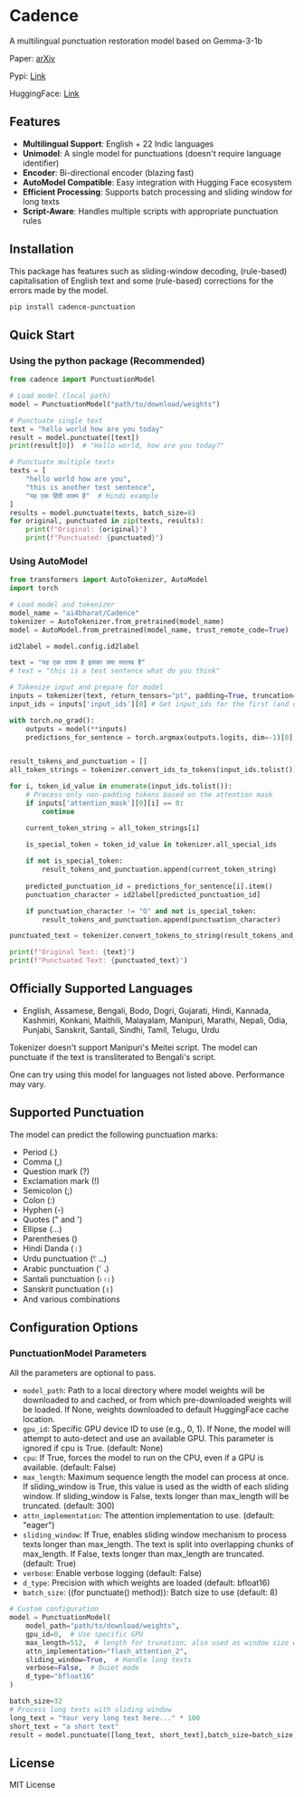 # Cadence

A multilingual punctuation restoration model based on Gemma-3-1b

Paper: [arXiv](https://arxiv.org/abs/2506.03793)

Pypi: [Link](https://pypi.org/project/cadence-punctuation/)

HuggingFace: [Link](https://huggingface.co/ai4bharat/Cadence)

## Features
- **Multilingual Support**: English + 22 Indic languages
- **Unimodel**: A single model for punctuations (doesn't require language identifier)
- **Encoder**: Bi-directional encoder (blazing fast)
- **AutoModel Compatible**: Easy integration with Hugging Face ecosystem
- **Efficient Processing**: Supports batch processing and sliding window for long texts
- **Script-Aware**: Handles multiple scripts with appropriate punctuation rules

## Installation
This package has features such as sliding-window decoding, (rule-based) capitalisation of English text and some (rule-based) corrections for the errors made by the model.

```bash
pip install cadence-punctuation
```

## Quick Start

### Using the python package (Recommended)

```python
from cadence import PunctuationModel

# Load model (local path)
model = PunctuationModel("path/to/download/weights")

# Punctuate single text
text = "hello world how are you today"
result = model.punctuate([text])
print(result[0])  # "Hello world, how are you today?"

# Punctuate multiple texts
texts = [
    "hello world how are you",
    "this is another test sentence",
    "यह एक हिंदी वाक्य है"  # Hindi example
]
results = model.punctuate(texts, batch_size=8)
for original, punctuated in zip(texts, results):
    print(f"Original: {original}")
    print(f"Punctuated: {punctuated}")
```

### Using AutoModel

```python
from transformers import AutoTokenizer, AutoModel
import torch

# Load model and tokenizer
model_name = "ai4bharat/Cadence"
tokenizer = AutoTokenizer.from_pretrained(model_name)
model = AutoModel.from_pretrained(model_name, trust_remote_code=True)

id2label = model.config.id2label

text = "यह एक वाक्य है इसका क्या मतलब है"
# text = "this is a test sentence what do you think"

# Tokenize input and prepare for model
inputs = tokenizer(text, return_tensors="pt", padding=True, truncation=True)
input_ids = inputs['input_ids'][0] # Get input_ids for the first (and only) sentence

with torch.no_grad():
    outputs = model(**inputs)
    predictions_for_sentence = torch.argmax(outputs.logits, dim=-1)[0]


result_tokens_and_punctuation = []
all_token_strings = tokenizer.convert_ids_to_tokens(input_ids.tolist()) # Get all token strings

for i, token_id_value in enumerate(input_ids.tolist()):
    # Process only non-padding tokens based on the attention mask
    if inputs['attention_mask'][0][i] == 0:
        continue

    current_token_string = all_token_strings[i]

    is_special_token = token_id_value in tokenizer.all_special_ids
    
    if not is_special_token:
        result_tokens_and_punctuation.append(current_token_string)
    
    predicted_punctuation_id = predictions_for_sentence[i].item()
    punctuation_character = id2label[predicted_punctuation_id]

    if punctuation_character != "O" and not is_special_token:
        result_tokens_and_punctuation.append(punctuation_character)

punctuated_text = tokenizer.convert_tokens_to_string(result_tokens_and_punctuation)

print(f"Original Text: {text}")
print(f"Punctuated Text: {punctuated_text}")
```


## Officially Supported Languages
- English, Assamese, Bengali, Bodo, Dogri, Gujarati, Hindi, Kannada, Kashmiri, Konkani, Maithili, Malayalam, Manipuri, Marathi, Nepali, Odia, Punjabi, Sanskrit, Santali, Sindhi, Tamil, Telugu, Urdu

Tokenizer doesn't support Manipuri's Meitei script. The model can punctuate if the text is transliterated to Bengali's script.

One can try using this model for languages not listed above. Performance may vary.

## Supported Punctuation
The model can predict the following punctuation marks:
- Period (.)
- Comma (,)  
- Question mark (?)
- Exclamation mark (!)
- Semicolon (;)
- Colon (:)
- Hyphen (-)
- Quotes (" and ')
- Ellipse (...)
- Parentheses ()
- Hindi Danda (।)
- Urdu punctuation (۔، ؟)
- Arabic punctuation (٬ ،)
- Santali punctuation (᱾ ᱾।)
- Sanskrit punctuation (॥)
- And various combinations

## Configuration Options

### PunctuationModel Parameters

All the parameters are optional to pass.
- `model_path`: Path to a local directory where model weights will be downloaded to and cached, or from which pre-downloaded weights will be loaded. If None, weights downloaded to default HuggingFace cache location. 
- `gpu_id`: Specific GPU device ID to use (e.g., 0, 1). If None, the model will attempt to auto-detect and use an available GPU. This parameter is ignored if cpu is True. (default: None)
- `cpu`: If True, forces the model to run on the CPU, even if a GPU is available. (default: False)
- `max_length`: Maximum sequence length the model can process at once. If sliding_window is True, this value is used as the width of each sliding window. If sliding_window is False, texts longer than max_length will be truncated. (default: 300)
- `attn_implementation`: The attention implementation to use. (default: "eager")
- `sliding_window`: If True, enables sliding window mechanism to process texts longer than max_length. The text is split into overlapping chunks of max_length. If False, texts longer than max_length are truncated. (default: True)
- `verbose`: Enable verbose logging (default: False)
- `d_type`: Precision with which weights are loaded (default: bfloat16)
- `batch_size`: ((for punctuate() method)): Batch size to use (default: 8)

```python
# Custom configuration
model = PunctuationModel(
    model_path="path/to/download/weights",
    gpu_id=0,  # Use specific GPU
    max_length=512,  # length for trunation; also used as window size when sliding_window=True
    attn_implementation="flash_attention_2",
    sliding_window=True,  # Handle long texts
    verbose=False,  # Quiet mode
    d_type="bfloat16"
)

batch_size=32 
# Process long texts with sliding window
long_text = "Your very long text here..." * 100
short_text = "a short text"
result = model.punctuate([long_text, short_text],batch_size=batch_size)
```

## License
MIT License
